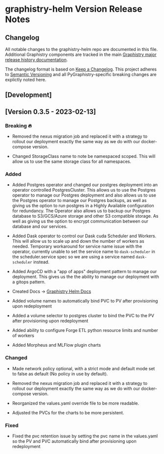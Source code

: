 
# graphistry-helm Version Release Notes

## Changelog


All notable changes to the graphistry-helm repo are documented in this file. Additional Graphistry components are tracked in the main [Graphistry major release history documentation](https://graphistry.zendesk.com/hc/en-us/articles/360033184174-Enterprise-Release-List-Downloads).

The changelog format is based on [Keep a Changelog](https://keepachangelog.com/en/1.0.0/).
This project adheres to [Semantic Versioning](https://semver.org/spec/v2.0.0.html) and all PyGraphistry-specific breaking changes are explictly noted here.

## [Development]


## [Version 0.3.5 - 2023-02-13]

### Breaking 🔥
*   Removed the nexus migration job and replaced it with a strategy to rollout our deployment exactly 
    the same way as we do with our docker-compose version.

*   Changed StorageClass name to note be namespaced scoped. 
    This will allow us to use the same storage class for all namespaces.
### Added

*   Added Postgres operator and changed our postgres deployment into an operator controlled PostgresCluster.
    This allows us to use the Postgres operator to manage our Postgres deployment and also allows us to use the Postgres operator to manage our Postgres backups, as well as giving us the option to run postgres in a Highly Available configuration for redundancy. The Operator also allows us to backup our Postgres database to S3/GCS/Azure storage and other S3 compatible storage. As well as giving us the option to encrypt communication between our database and our services.

*   Added Dask operator to control our Dask cuda Scheduler and Workers. 
    This will allow us to scale up and down the number of workers as needed. 
    Temporary workaround for service name issue with the operator, 
    currently unable to set the service name to `dask-scheduler` in the scheduler.service spec 
    so we are using a service named `dask-scheduler` instead.

*   Added ArgoCD with a "app of apps" deployment pattern to manage our deployment. This gives us the 
    the ability to manage our deployment with a gitops pattern.     

*   Created Docs -> [Graphistry Helm Docs](https://readthedocs.org/projects/graphistry-helm/)

*   Added volume names to automatically bind PVC to PV after provisioning upon redeployment

*   Added a volume selector to postgres cluster to bind the PVC to the PV after provisioning upon redeployment

*   Added ability to configure Forge ETL python resource limits and number of workers

*   Added Morpheus and MLFlow plugin charts 



### Changed

*   Made network policy optional, with a strict mode and default mode set to false as default (No policy in use by default).

*   Removed the nexus migration job and replaced it with a strategy to rollout our deployment exactly 
    the same way as we do with our docker-compose version.
    
*   Reorganized the values.yaml override file to be more readable.

*   Adjusted the PVCs for the charts to be more persistent.
    
### Fixed

*   Fixed the pvc retention issue by setting the pvc name in the values.yaml so the PV and PVC automatically bind after provisioning upon redeployment

